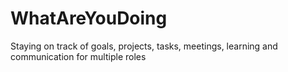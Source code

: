 # WhatAreYouDoing
Staying on track of goals, projects, tasks, meetings, learning and communication for multiple roles
